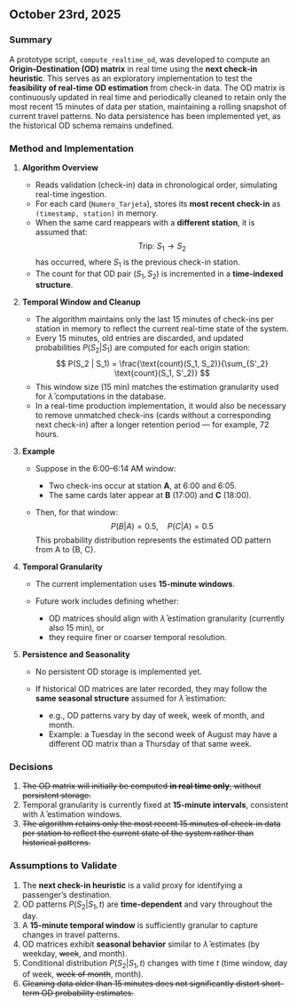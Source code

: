 ## October 23rd, 2025

### Summary

A prototype script, `compute_realtime_od`, was developed to compute an **Origin–Destination (OD) matrix** in real time using the **next check-in heuristic**.
This serves as an exploratory implementation to test the **feasibility of real-time OD estimation** from check-in data.
The OD matrix is continuously updated in real time and periodically cleaned to retain only the most recent 15 minutes of data per station, maintaining a rolling snapshot of current travel patterns.
No data persistence has been implemented yet, as the historical OD schema remains undefined.

### Method and Implementation

1. **Algorithm Overview**

   * Reads validation (check-in) data in chronological order, simulating real-time ingestion.
   * For each card (`Numero_Tarjeta`), stores its **most recent check-in** as `(timestamp, station)` in memory.
   * When the same card reappears with a **different station**, it is assumed that:
     $$
     \text{Trip: } S_1 \to S_2
     $$
     has occurred, where $S_1$ is the previous check-in station.
   * The count for that OD pair $(S_1, S_2)$ is incremented in a **time-indexed structure**.

2. **Temporal Window and Cleanup**

   * The algorithm maintains only the last 15 minutes of check-ins per station in memory to reflect the current real-time state of the system.
   * Every 15 minutes, old entries are discarded, and updated probabilities $P(S_2 | S_1)$ are computed for each origin station:
     $$
     P(S_2 | S_1) = \frac{\text{count}(S_1, S_2)}{\sum_{S'_2} \text{count}(S_1, S'_2)}
     $$
   * This window size (15 min) matches the estimation granularity used for $\hat{\lambda}$ computations in the database.
   * In a real-time production implementation, it would also be necessary to remove unmatched check-ins (cards without a corresponding next check-in) after a longer retention period — for example, 72 hours.

3. **Example**

   * Suppose in the 6:00–6:14 AM window:

     * Two check-ins occur at station **A**, at 6:00 and 6:05.
     * The same cards later appear at **B** (17:00) and **C** (18:00).
   * Then, for that window:
     $$
     P(B|A) = 0.5, \quad P(C|A) = 0.5
     $$
     This probability distribution represents the estimated OD pattern from A to {B, C}.

4. **Temporal Granularity**

   * The current implementation uses **15-minute windows**.
   * Future work includes defining whether:

     * OD matrices should align with $\hat{\lambda}$ estimation granularity (currently also 15 min), or
     * they require finer or coarser temporal resolution.

5. **Persistence and Seasonality**

   * No persistent OD storage is implemented yet.
   * If historical OD matrices are later recorded, they may follow the **same seasonal structure** assumed for $\hat{\lambda}$ estimation:

     * e.g., OD patterns vary by day of week, week of month, and month.
     * Example: a Tuesday in the second week of August may have a different OD matrix than a Thursday of that same week.

### Decisions

1. <del>The OD matrix will initially be computed **in real time only**, without persistent storage.</del>
2. Temporal granularity is currently fixed at **15-minute intervals**, consistent with $\hat{\lambda}$ estimation windows.
3. <del>The algorithm retains only the most recent 15 minutes of check-in data per station to reflect the current state of the system rather than historical patterns.</del>


### Assumptions to Validate

1. The **next check-in heuristic** is a valid proxy for identifying a passenger’s destination.
2. OD patterns $P(S_2 | S_1, t)$ are **time-dependent** and vary throughout the day.
3. A **15-minute temporal window** is sufficiently granular to capture changes in travel patterns.
4. OD matrices exhibit **seasonal behavior** similar to $\hat{\lambda}$ estimates (by weekday, <del>week</del>, and month).
5. Conditional distribution $P(S_2|S_1, t)$ changes with time $t$ (time window, day of week, <del>week of month</del>, month).
6. <del>Cleaning data older than 15 minutes does not significantly distort short-term OD probability estimates.</del>
